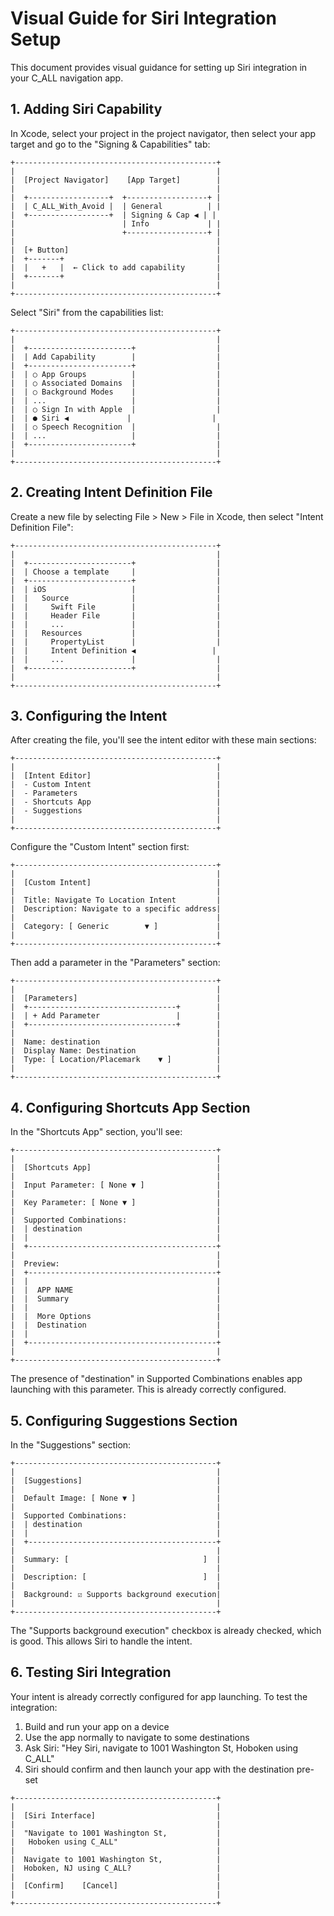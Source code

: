 # Visual Guide for Siri Integration Setup

This document provides visual guidance for setting up Siri integration in your C_ALL navigation app.

## 1. Adding Siri Capability

In Xcode, select your project in the project navigator, then select your app target and go to the "Signing & Capabilities" tab:

```
+---------------------------------------------+
|                                             |
|  [Project Navigator]    [App Target]        |
|                                             |
|  +------------------+  +------------------+ |
|  | C_ALL_With_Avoid |  | General          | |
|  +------------------+  | Signing & Cap ◀︎ | |
|                        | Info             | |
|                        +------------------+ |
|                                             |
|  [+ Button]                                 |
|  +-------+                                  |
|  |   +   |  ← Click to add capability       |
|  +-------+                                  |
|                                             |
+---------------------------------------------+
```

Select "Siri" from the capabilities list:

```
+---------------------------------------------+
|                                             |
|  +-----------------------+                  |
|  | Add Capability        |                  |
|  +-----------------------+                  |
|  | ○ App Groups          |                  |
|  | ○ Associated Domains  |                  |
|  | ○ Background Modes    |                  |
|  | ...                   |                  |
|  | ○ Sign In with Apple  |                  |
|  | ● Siri ◀︎             |                  |
|  | ○ Speech Recognition  |                  |
|  | ...                   |                  |
|  +-----------------------+                  |
|                                             |
+---------------------------------------------+
```

## 2. Creating Intent Definition File

Create a new file by selecting File > New > File in Xcode, then select "Intent Definition File":

```
+---------------------------------------------+
|                                             |
|  +-----------------------+                  |
|  | Choose a template     |                  |
|  +-----------------------+                  |
|  | iOS                   |                  |
|  |   Source              |                  |
|  |     Swift File        |                  |
|  |     Header File       |                  |
|  |     ...               |                  |
|  |   Resources           |                  |
|  |     PropertyList      |                  |
|  |     Intent Definition ◀︎                 |
|  |     ...               |                  |
|  +-----------------------+                  |
|                                             |
+---------------------------------------------+
```

## 3. Configuring the Intent

After creating the file, you'll see the intent editor with these main sections:

```
+---------------------------------------------+
|                                             |
|  [Intent Editor]                            |
|  - Custom Intent                            |
|  - Parameters                               |
|  - Shortcuts App                            |
|  - Suggestions                              |
|                                             |
+---------------------------------------------+
```

Configure the "Custom Intent" section first:

```
+---------------------------------------------+
|                                             |
|  [Custom Intent]                            |
|                                             |
|  Title: Navigate To Location Intent         |
|  Description: Navigate to a specific address|
|                                             |
|  Category: [ Generic        ▼ ]             |
|                                             |
+---------------------------------------------+
```

Then add a parameter in the "Parameters" section:

```
+---------------------------------------------+
|                                             |
|  [Parameters]                               |
|  +---------------------------------+        |
|  | + Add Parameter                 |        |
|  +---------------------------------+        |
|                                             |
|  Name: destination                          |
|  Display Name: Destination                  |
|  Type: [ Location/Placemark    ▼ ]          |
|                                             |
+---------------------------------------------+
```

## 4. Configuring Shortcuts App Section

In the "Shortcuts App" section, you'll see:

```
+---------------------------------------------+
|                                             |
|  [Shortcuts App]                            |
|                                             |
|  Input Parameter: [ None ▼ ]                |
|                                             |
|  Key Parameter: [ None ▼ ]                  |
|                                             |
|  Supported Combinations:                    |
|  | destination                              |
|  |                                          |
|  +------------------------------------------+
|                                             |
|  Preview:                                   |
|  +------------------------------------------+
|  |                                          |
|  |  APP NAME                                |
|  |  Summary                                 |
|  |                                          |
|  |  More Options                            |
|  |  Destination                             |
|  |                                          |
|  +------------------------------------------+
|                                             |
+---------------------------------------------+
```

The presence of "destination" in Supported Combinations enables app launching with this parameter. This is already correctly configured.

## 5. Configuring Suggestions Section

In the "Suggestions" section:

```
+---------------------------------------------+
|                                             |
|  [Suggestions]                              |
|                                             |
|  Default Image: [ None ▼ ]                  |
|                                             |
|  Supported Combinations:                    |
|  | destination                              |
|  |                                          |
|  +------------------------------------------+
|                                             |
|  Summary: [                              ]  |
|                                             |
|  Description: [                          ]  |
|                                             |
|  Background: ☑ Supports background execution|
|                                             |
+---------------------------------------------+
```

The "Supports background execution" checkbox is already checked, which is good. This allows Siri to handle the intent.

## 6. Testing Siri Integration

Your intent is already correctly configured for app launching. To test the integration:

1. Build and run your app on a device
2. Use the app normally to navigate to some destinations
3. Ask Siri: "Hey Siri, navigate to 1001 Washington St, Hoboken using C_ALL"
4. Siri should confirm and then launch your app with the destination pre-set

```
+---------------------------------------------+
|                                             |
|  [Siri Interface]                           |
|                                             |
|  "Navigate to 1001 Washington St,           |
|   Hoboken using C_ALL"                      |
|                                             |
|  Navigate to 1001 Washington St,            |
|  Hoboken, NJ using C_ALL?                   |
|                                             |
|  [Confirm]    [Cancel]                      |
|                                             |
+---------------------------------------------+ 
```
